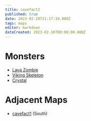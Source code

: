 ```yaml
---
title: cavefact2
published: true
date: 2023-02-28T21:17:19.000Z
tags: maps
editor: markdown
dateCreated: 2023-02-16T00:00:00.000Z
---
```



# Monsters
 * [Lava Zombie](/monsters/lava-zombie)
 * [Viking Skeleton](/monsters/viking-skeleton)
 * [Crystal](/monsters/crystal)

# Adjacent Maps
 * [cavefact1](/maps/cavefact1) (South)
